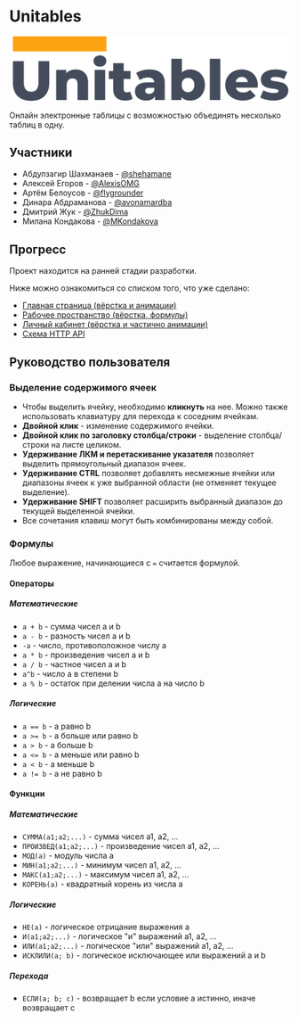 # Unitables
![Unitables](src/client/img/logo_readme.png)

Онлайн электронные таблицы с возможностью объединять несколько таблиц в одну.

## Участники
- Абдулзагир Шахманаев - [@shehamane](https://github.com/shehamane)
- Алексей Егоров - [@AlexisOMG](https://github.com/AlexisOMG)
- Артём Белоусов - [@flygrounder](https://github.com/flygrounder)
- Динара Абдраманова - [@avonamardba](https://github.com/avonamardba)
- Дмитрий Жук - [@ZhukDima](https://github.com/ZhukDima)
- Милана Кондакова - [@MKondakova](https://github.com/MKondakova)

## Прогресс
Проект находится на ранней стадии разработки.

Ниже можно ознакомиться со списком того, что уже сделано:  
- [Главная страница (вёрстка и анимации)](https://unitables.flygrounder.ru)
- [Рабочее пространство (вёрстка, формулы)](https://unitables.flygrounder.ru/workspace.html)
- [Личный кабинет (вёрстка и частично анимации)](https://unitables.flygrounder.ru/personal%20account.html)
- [Схема HTTP API](https://app.swaggerhub.com/apis-docs/flygr0under/unitables-api/0.1.0)

## Руководство пользователя
### Выделение содержимого ячеек

- Чтобы выделить ячейку, необходимо **кликнуть** на нее. Можно также использовать клавиатуру для перехода к соседним ячейкам.
- **Двойной клик** - изменение содержимого ячейки.
- **Двойной клик по заголовку столбца/строки** - выделение столбца/строки на листе целиком.
- **Удерживание ЛКМ и перетаскивание указателя** позволяет выделить прямоугольный диапазон ячеек.
- **Удерживание CTRL** позволяет добавлять несмежные ячейки или диапазоны ячеек к уже выбранной области (не отменяет текущее выделение).
- **Удерживание SHIFT** позволяет расширить выбранный диапазон до текущей выделенной ячейки.
- Все сочетания клавиш могут быть комбинированы между собой.

### Формулы
Любое выражение, начинающиеся с `=` считается формулой.

#### Операторы
##### Математические
  - `a + b` - сумма чисел a и b
  - `a - b` - разность чисел a и b
  - `-a` - число, противоположное числу a
  - `a * b` - произведение чисел a и b
  - `a / b` - частное чисел a и b
  - `a^b` - число a в степени b
  - `a % b` - остаток при делении числа a на число b
##### Логические
- `a == b` - a равно b
- `a >= b` - a больше или равно b
- `a > b` - a больше b
- `a <= b` - a меньше или равно b
- `a < b` - a меньше b
- `a != b` - a не равно b

#### Функции
##### Математические
- `СУММА(a1;a2;...)` - сумма чисел a1, a2, ... 
- `ПРОИЗВЕД(a1;a2;...)` - произведение чисел a1, a2, ... 
- `МОД(a)` - модуль числа a
- `МИН(a1;a2;...)` - минимум чисел a1, a2, ...
- `МАКС(a1;a2;...)` - максимум чисел a1, a2, ...
- `КОРЕНЬ(a)` - квадратный корень из числа a
##### Логические
- `НЕ(a)` - логическое отрицание выражения a
- `И(a1;a2;...)` - логическое "и" выражений a1, a2, ...
- `ИЛИ(a1;a2;...)` - логическое "или" выражений a1, a2, ...
- `ИСКЛИЛИ(a; b)` - логическое исключающее или выражений a и b
##### Перехода
- `ЕСЛИ(a; b; c)` - возвращает b если условие a истинно, иначе возвращает c
